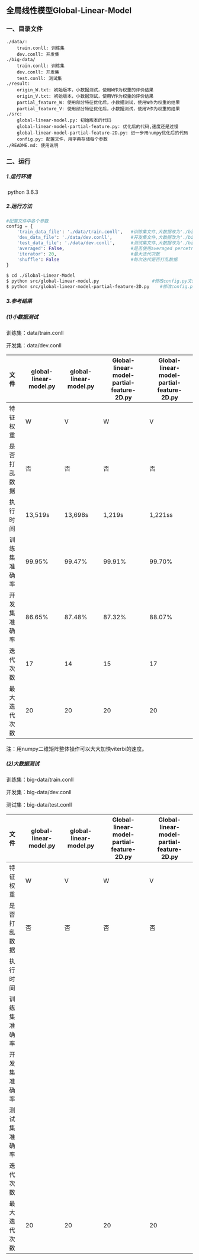 ## 全局线性模型Global-Linear-Model

### 一、目录文件

```
./data/:
    train.conll: 训练集
    dev.conll: 开发集
./big-data/
    train.conll: 训练集
    dev.conll: 开发集
    test.conll: 测试集
./result:
    origin_W.txt: 初始版本，小数据测试，使用W作为权重的评价结果
    origin_V.txt: 初始版本，小数据测试，使用V作为权重的评价结果
    partial_feature_W: 使用部分特征优化后，小数据测试，使用W作为权重的结果
    partial_feature_V: 使用部分特征优化后，小数据测试，使用V作为权重的结果
./src:
    global-linear-model.py: 初始版本的代码
    global-linear-model-partial-feature.py: 优化后的代码,速度还是过慢
    global-linear-model-partial-feature-2D.py: 进一步用numpy优化后的代码
    config.py: 配置文件，用字典存储每个参数
./README.md: 使用说明
```



### 二、运行

##### 1.运行环境

​    python 3.6.3

##### 2.运行方法

```python
#配置文件中各个参数
config = {
    'train_data_file': './data/train.conll',   #训练集文件,大数据改为'./big-data/train.conll'
    'dev_data_file': './data/dev.conll',       #开发集文件,大数据改为'./big-data/dev.conll'
    'test_data_file': './data/dev.conll',      #测试集文件,大数据改为'./big-data/test.conll'
    'averaged': False,                         #是否使用averaged percetron
    'iterator': 20,                            #最大迭代次数
    'shuffle': False                           #每次迭代是否打乱数据
}
```

```bash
$ cd ./Global-Linear-Model
$ python src/global-linear-model.py                    #修改config.py文件中的参数
$ python src/global-linear-model-partial-feature-2D.py    #修改config.py文件中的参数
```

##### 3.参考结果

##### (1)小数据测试

训练集：data/train.conll

开发集：data/dev.conll

| 文件         | global-linear-model.py | global-linear-model.py | Global-linear-model-partial-feature-2D.py | Global-linear-model-partial-feature-2D.py |
| :----------- | ------------ | ------------ | --------------- | --------------- |
| 特征权重     | W            | V            | W               | V               |
| 是否打乱数据 | 否 | 否 | 否 | 否 |
| 执行时间     | 13,519s | 13,698s | 1,219s | 1,221ss |
| 训练集准确率 | 99.95% | 99.47% | 99.91% | 99.70% |
| 开发集准确率 | 86.65% | 87.48% | 87.32% | 88.07% |
| 迭代次数     | 17 | 14 | 15 | 17 |
| 最大迭代次数 | 20           | 20           | 20 | 20 |

注：用numpy二维矩阵整体操作可以大大加快viterbi的速度。

##### (2)大数据测试

训练集：big-data/train.conll

开发集：big-data/dev.conll

测试集：big-data/test.conll

| 文件         | global-linear-model.py | global-linear-model.py | Global-linear-model-partial-feature-2D.py | Global-linear-model-partial-feature-2D.py |
| :----------- | ---------------------- | ---------------------- | ----------------------------------------- | ----------------------------------------- |
| 特征权重     | W                      | V                      | W                                         | V                                         |
| 是否打乱数据 | 否                     | 否                     | 否                                        | 否                                        |
| 执行时间     |                        |                        |                                           |                                           |
| 训练集准确率 |                        |                        |                                           |                                           |
| 开发集准确率 |                        |                        |                                           |                                           |
| 测试集准确率 |                        |                        |                                           |                                           |
| 迭代次数     |                        |                        |                                           |                                           |
| 最大迭代次数 | 20                     | 20                     | 20                                        | 20                                        |

